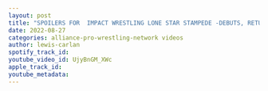```yaml
---
layout: post
title: "SPOILERS FOR  IMPACT WRESTLING LONE STAR STAMPEDE -DEBUTS, RETURNS AND TITLE CHANGE!"
date: 2022-08-27
categories: alliance-pro-wrestling-network videos
author: lewis-carlan
spotify_track_id: 
youtube_video_id: UjyBnGM_XWc
apple_track_id: 
youtube_metadata: 
---
```

